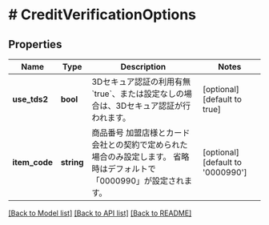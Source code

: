 # # CreditVerificationOptions

## Properties

Name | Type | Description | Notes
------------ | ------------- | ------------- | -------------
**use_tds2** | **bool** | 3Dセキュア認証の利用有無   &#x60;true&#x60;、または設定なしの場合は、3Dセキュア認証が行われます。 | [optional] [default to true]
**item_code** | **string** | 商品番号   加盟店様とカード会社との契約で定められた場合のみ設定します。   省略時はデフォルトで「0000990」が設定されます。 | [optional] [default to '0000990']

[[Back to Model list]](../../README.md#models) [[Back to API list]](../../README.md#endpoints) [[Back to README]](../../README.md)
